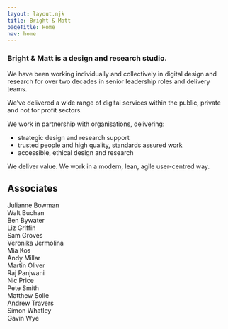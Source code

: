 ```yaml
---
layout: layout.njk
title: Bright & Matt
pageTitle: Home
nav: home
---
```



### Bright & Matt is a design and research studio.

We have been working individually and collectively in digital design and research for over two decades in senior leadership roles and delivery teams.

We’ve delivered a wide range of digital services within the public, private and not for profit sectors.

We work in partnership with organisations, delivering:

- strategic design and research support
- trusted people and high quality, standards assured work
- accessible, ethical design and research

We deliver value. We work in a modern, lean, agile user-centred way.

## Associates

Julianne Bowman<br>
Walt Buchan<br>
Ben Bywater<br>
Liz Griffin<br>
Sam Groves<br>
Veronika Jermolina<br>
Mia Kos<br>
Andy Millar<br>
Martin Oliver<br>
Raj Panjwani<br>
Nic Price<br>
Pete Smith<br>
Matthew Solle<br>
Andrew Travers<br>
Simon Whatley<br>
Gavin Wye
